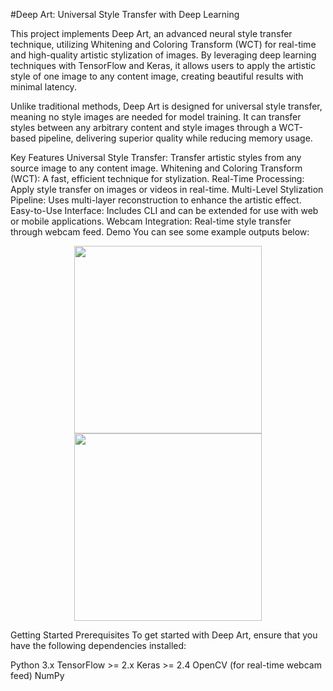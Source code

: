 #Deep Art: Universal Style Transfer with Deep Learning


This project implements Deep Art, an advanced neural style transfer technique, utilizing Whitening and Coloring Transform (WCT) for real-time and high-quality artistic stylization of images. By leveraging deep learning techniques with TensorFlow and Keras, it allows users to apply the artistic style of one image to any content image, creating beautiful results with minimal latency.

Unlike traditional methods, Deep Art is designed for universal style transfer, meaning no style images are needed for model training. It can transfer styles between any arbitrary content and style images through a WCT-based pipeline, delivering superior quality while reducing memory usage.

Key Features
Universal Style Transfer: Transfer artistic styles from any source image to any content image.
Whitening and Coloring Transform (WCT): A fast, efficient technique for stylization.
Real-Time Processing: Apply style transfer on images or videos in real-time.
Multi-Level Stylization Pipeline: Uses multi-layer reconstruction to enhance the artistic effect.
Easy-to-Use Interface: Includes CLI and can be extended for use with web or mobile applications.
Webcam Integration: Real-time style transfer through webcam feed.
Demo
You can see some example outputs below:

<p align="center"> <img src="samples/original_image.jpg" width="300px"> <img src="samples/stylized_image.jpg" width="300px"> </p>
Getting Started
Prerequisites
To get started with Deep Art, ensure that you have the following dependencies installed:

Python 3.x
TensorFlow >= 2.x
Keras >= 2.4
OpenCV (for real-time webcam feed)
NumPy
